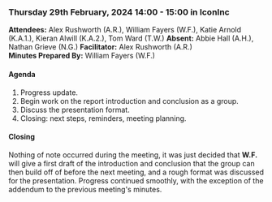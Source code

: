 ### Thursday 29th February, 2024 14:00 - 15:00 in IconInc

**Attendees:** Alex Rushworth (A.R.), William Fayers (W.F.), Katie Arnold (K.A.1.), Kieran Alwill (K.A.2.), Tom Ward (T.W.)
**Absent:** Abbie Hall (A.H.), Nathan Grieve (N.G.)
**Facilitator:** Alex Rushworth (A.R.)  
**Minutes Prepared By:** William Fayers (W.F.)

#### Agenda

1. Progress update.
2. Begin work on the report introduction and conclusion as a group.
3. Discuss the presentation format.
4. Closing: next steps, reminders, meeting planning.

#### Closing

Nothing of note occurred during the meeting, it was just decided that **W.F.** will give a first draft of the introduction and conclusion that the group can then build off of before the next meeting, and a rough format was discussed for the presentation. Progress continued smoothly, with the exception of the addendum to the previous meeting's minutes.